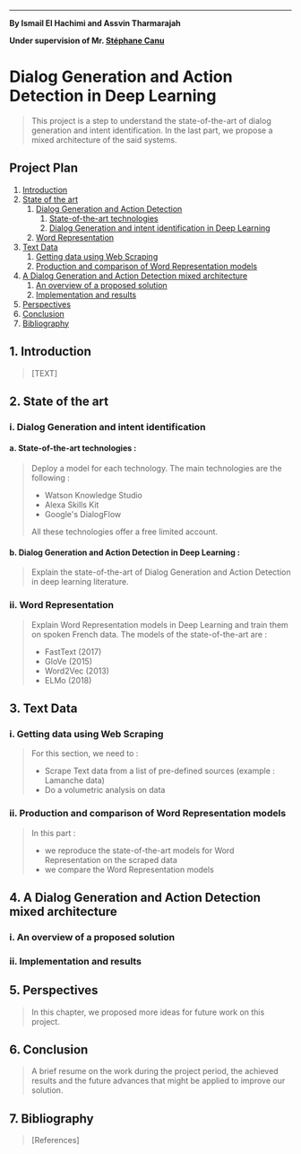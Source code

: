 ____
**By Ismail El Hachimi and Assvin Tharmarajah**

**Under supervision of Mr. [Stéphane Canu](https://scholar.google.fr/citations?user=PpibCZUAAAAJ&hl=fr&oi=ao)**

# Dialog Generation and Action Detection in Deep Learning

> This project is a step to understand the state-of-the-art of dialog generation and intent identification. In the last part, we propose a mixed architecture of the said systems.

## Project Plan
1. [Introduction](#1-introduction)
2. [State of the art](#2-state-of-the-art)
    1. [Dialog Generation and Action Detection](#i-dialog-generation-and-action-detection)
    	1. [State-of-the-art technologies](#a-state-of-the-art-technologies-)
    	2. [Dialog Generation and intent identification in Deep Learning](#b-dialog-generation-and-action-detection-in-deep-learning-)
    2. [Word Representation](#ii-word-representation)
3. [Text Data](#3-text-data)
    1. [Getting data using Web Scraping](#i-getting-data-using-web-scraping)
    2. [Production and comparison of Word Representation models](#ii-production-and-comparison-of-word-representation-models)
4. [A Dialog Generation and Action Detection mixed architecture](#4-a-dialog-generation-and-action-detection-mixed-architecture)
    1. [An overview of a proposed solution](#i-an-overview-of-a-proposed-solution)
    2. [Implementation and results](#ii-implementation-and-results)
5. [Perspectives](#5-perspectives)
6. [Conclusion](6-conclusion)
7. [Bibliography](#7-bibliography)

## 1. Introduction

> [TEXT]

## 2. State of the art

### i. Dialog Generation and intent identification

#### a. State-of-the-art technologies : 

> Deploy a model for each technology. The main technologies are the following :
>	- Watson Knowledge Studio 
>   - Alexa Skills Kit 
>   - Google's DialogFlow
> 
> All these technologies offer a free limited account.

#### b. Dialog Generation and Action Detection in Deep Learning :

> Explain the state-of-the-art of Dialog Generation and Action Detection in deep learning literature. 

### ii. Word Representation

> Explain Word Representation models in Deep Learning and train them on spoken French data. The models of the state-of-the-art are :
>	- FastText (2017)
>	- GloVe (2015)
>	- Word2Vec (2013)
>	- ELMo (2018)

## 3. Text Data

### i. Getting data using Web Scraping

> For this section, we need to :
>	- Scrape Text data from a list of pre-defined sources (example : Lamanche data)
>	- Do a volumetric analysis on data


### ii. Production and comparison of Word Representation models

> In this part : 
>	- we reproduce the state-of-the-art models for Word Representation on the scraped data
>	- we compare the Word Representation models

## 4. A Dialog Generation and Action Detection mixed architecture

### i. An overview of a proposed solution

### ii. Implementation and results

## 5. Perspectives

> In this chapter, we proposed more ideas for future work on this project. 

## 6. Conclusion

> A brief resume on the work during the project period, the achieved results and the future advances that might be applied to improve our solution.

## 7. Bibliography

> [References]
